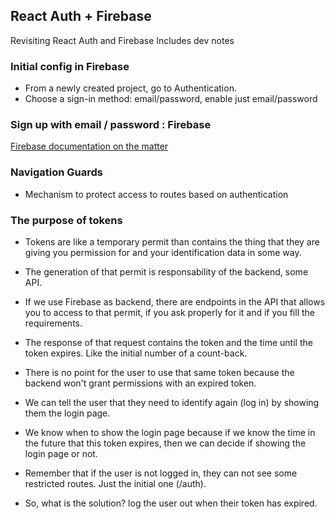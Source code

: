 ## React Auth + Firebase

Revisiting React Auth and Firebase
Includes dev notes

### Initial config in Firebase

- From a newly created project, go to Authentication.
- Choose a sign-in method: email/password, enable just email/password

### Sign up with email / password : Firebase

[Firebase documentation on the matter](https://firebase.google.com/docs/reference/rest/auth)

### Navigation Guards

- Mechanism to protect access to routes based on authentication

### The purpose of tokens

- Tokens are like a temporary permit than contains the thing that they are giving you permission for and your identification data in some way.

- The generation of that permit is responsability of the backend, some API.

- If we use Firebase as backend, there are endpoints in the API that allows you to access to that permit, if you ask properly for it and if you fill the requirements.

- The response of that request contains the token and the time until the token expires. Like the initial number of a count-back.

- There is no point for the user to use that same token because the backend won't grant permissions with an expired token.

- We can tell the user that they need to identify again (log in) by showing them the login page.

- We know when to show the login page because if we know the time in the future that this token expires, then we can decide if showing the login page or not.

- Remember that if the user is not logged in, they can not see some restricted routes. Just the initial one (/auth).

- So, what is the solution? log the user out when their token has expired.
